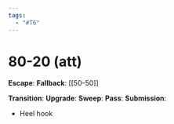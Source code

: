 ```yaml
---
tags:
  - "#T6"
---
```


# 80-20 (att)

**Escape**:
**Fallback**:
[[50-50]]

**Transition**:
**Upgrade**:
**Sweep**:
**Pass**:
**Submission**:
- Heel hook

